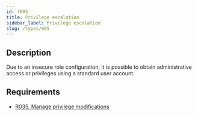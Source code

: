 ```yaml
---
id: f005
title: Privilege escalation
sidebar_label: Privilege escalation
slug: /types/005
---
```


## Description

Due to an insecure role configuration,
it is possible to obtain administrative access or privileges using a standard
user account.

## Requirements

- [R035. Manage privilege modifications](https://doc.fluidattacks.com/criteria/authorization/035)
